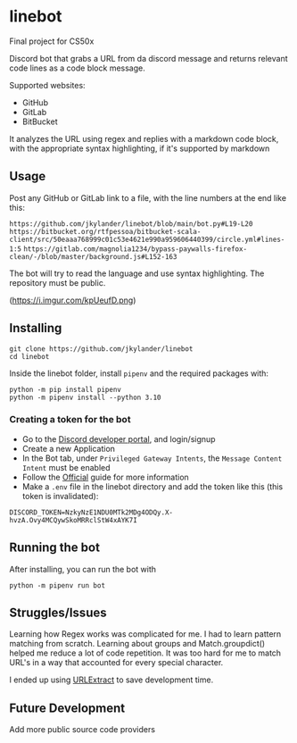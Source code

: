 # linebot
Final project for CS50x

Discord bot that grabs a URL from da discord message and returns relevant code lines as a code block message. 

Supported websites:
 - GitHub
 - GitLab
 - BitBucket

It analyzes the URL using regex and replies with a markdown code block, with the appropriate syntax highlighting, if it's supported by markdown

## Usage

Post any GitHub or GitLab link to a file, with the line numbers at the end like this:

`https://github.com/jkylander/linebot/blob/main/bot.py#L19-L20`
`https://bitbucket.org/rtfpessoa/bitbucket-scala-client/src/50eaaa768999c01c53e4621e990a959606440399/circle.yml#lines-1:5`
`https://gitlab.com/magnolia1234/bypass-paywalls-firefox-clean/-/blob/master/background.js#L152-163`


The bot will try to read the language and use syntax highlighting. The repository must be public.

(https://i.imgur.com/kpUeufD.png)

## Installing
```
git clone https://github.com/jkylander/linebot
cd linebot
```
Inside the linebot folder, install `pipenv` and the required packages with:
```
python -m pip install pipenv
python -m pipenv install --python 3.10
```

### Creating a token for the bot
* Go to the [Discord developer portal](https://discord.com/developers/applications), and login/signup
* Create a new Application
* In the Bot tab, under `Privileged Gateway Intents`, the `Message Content Intent` must be enabled
* Follow the [Official](https://discordjs.guide/preparations/setting-up-a-bot-application.html#creating-your-bot) guide for more information
* Make a `.env` file in the linebot directory and add the token like this (this token is invalidated):
```
DISCORD_TOKEN=NzkyNzE1NDU0MTk2MDg4ODQy.X-hvzA.Ovy4MCQywSkoMRRclStW4xAYK7I
```
## Running the bot
After installing, you can run the bot with
```
python -m pipenv run bot
```

## Struggles/Issues

Learning how Regex works was complicated for me. I had to learn pattern matching from scratch. Learning about groups and Match.groupdict() helped me reduce a lot of code repetition.
It was too hard for me to match URL's in a way that accounted for every special character. 

I ended up using [URLExtract](https://pypi.org/project/urlextract/) to save development time.

## Future Development

Add more public source code providers